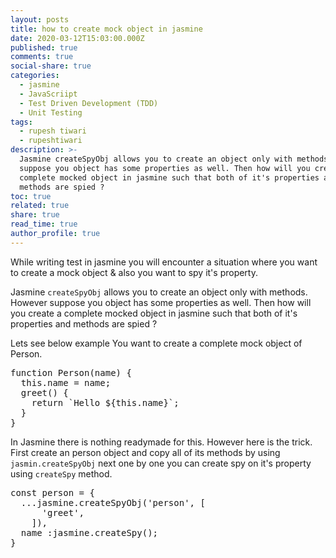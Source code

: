 ```yaml
---
layout: posts
title: how to create mock object in jasmine
date: 2020-03-12T15:03:00.000Z
published: true
comments: true
social-share: true
categories:
  - jasmine
  - JavaScriipt
  - Test Driven Development (TDD)
  - Unit Testing
tags:
  - rupesh tiwari
  - rupeshtiwari
description: >-
  Jasmine createSpyObj allows you to create an object only with methods. However
  suppose you object has some properties as well. Then how will you create a
  complete mocked object in jasmine such that both of it's properties and
  methods are spied ?
toc: true
related: true
share: true
read_time: true
author_profile: true
---
```


<p><!-- wp:paragraph --></p>
<p>While writing test in jasmine you will encounter a situation where you want to create a mock object &amp; also you want to spy it's property. </p>
<p><!-- /wp:paragraph --></p>
<p><!-- wp:paragraph --></p>
<p>Jasmine <code>createSpyObj</code> allows you to create an object only with methods. However suppose you object has some properties as well. Then how will you create a complete mocked object in jasmine such that both of it's properties and methods are spied ? </p>
<p><!-- /wp:paragraph --></p>
<p><!-- wp:block {"ref":3197} /--></p>
<p><!-- wp:paragraph --></p>
<p>Lets see below example You want to create a complete mock object of Person. </p>
<p><!-- /wp:paragraph --></p>
<p><!-- wp:enlighter/codeblock {"language":"js"} --></p>
<pre class="EnlighterJSRAW" data-enlighter-language="js" data-enlighter-theme="" data-enlighter-highlight="" data-enlighter-linenumbers="" data-enlighter-lineoffset="" data-enlighter-title="" data-enlighter-group="">function Person(name) {
  this.name = name;
  greet() {
    return `Hello ${this.name}`;
  }
}</pre>
<p><!-- /wp:enlighter/codeblock --></p>
<p><!-- wp:paragraph --></p>
<p>In Jasmine there is nothing readymade for this. However here is the trick. First create an person object and copy all of its methods by using <code>jasmin.createSpyObj</code> next one by one you can create spy on it's property using <code>createSpy</code> method. </p>
<p><!-- /wp:paragraph --></p>
<p><!-- wp:enlighter/codeblock {"language":"js"} --></p>
<pre class="EnlighterJSRAW" data-enlighter-language="js" data-enlighter-theme="" data-enlighter-highlight="" data-enlighter-linenumbers="" data-enlighter-lineoffset="" data-enlighter-title="" data-enlighter-group="">const person = {
  ...jasmine.createSpyObj('person', [
      'greet',
    ]),
  name :jasmine.createSpy();
}</pre>
<p><!-- /wp:enlighter/codeblock --></p>
